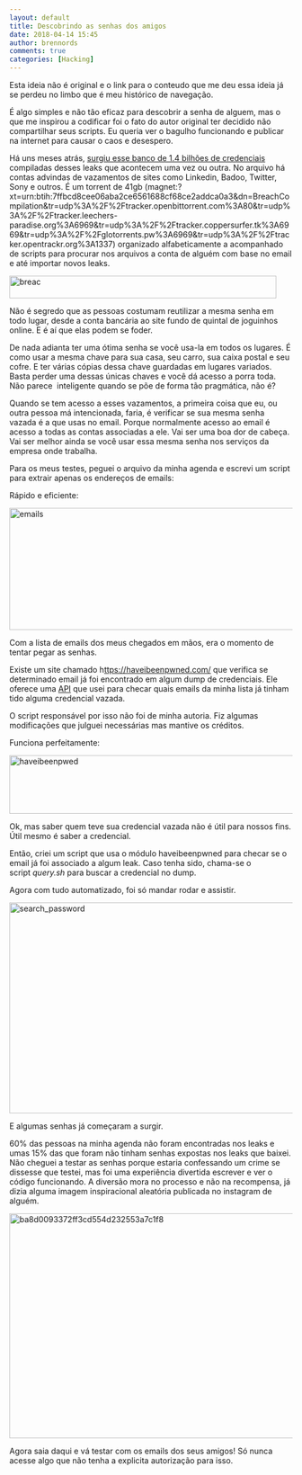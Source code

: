 ```yaml
---
layout: default
title: Descobrindo as senhas dos amigos
date: 2018-04-14 15:45
author: brennords
comments: true
categories: [Hacking]
---
```

Esta ideia não é original e o link para o conteudo que me deu essa ideia já se perdeu no limbo que é meu histórico de navegação.

É algo simples e não tão eficaz para descobrir a senha de alguem, mas o que me inspirou a codificar foi o fato do autor original ter decidido não compartilhar seus scripts. Eu queria ver o bagulho funcionando e publicar na internet para causar o caos e desespero.

Há uns meses atrás, <a href="https://medium.com/4iqdelvedeep/1-4-billion-clear-text-credentials-discovered-in-a-single-database-3131d0a1ae14" target="_blank" rel="noopener">surgiu esse banco de 1.4 bilhões de credenciais</a> compiladas desses leaks que acontecem uma vez ou outra. No arquivo há contas advindas de vazamentos de sites como Linkedin, Badoo, Twitter, Sony e outros. É um torrent de 41gb (magnet:?xt=urn:btih:7ffbcd8cee06aba2ce6561688cf68ce2addca0a3&amp;dn=BreachCompilation&amp;tr=udp%3A%2F%2Ftracker.openbittorrent.com%3A80&amp;tr=udp%3A%2F%2Ftracker.leechers-paradise.org%3A6969&amp;tr=udp%3A%2F%2Ftracker.coppersurfer.tk%3A6969&amp;tr=udp%3A%2F%2Fglotorrents.pw%3A6969&amp;tr=udp%3A%2F%2Ftracker.opentrackr.org%3A1337) organizado alfabeticamente a acompanhado de scripts para procurar nos arquivos a conta de alguém com base no email e até importar novos leaks.

<img class="alignnone size-full wp-image-1579" src="https://brenn0.files.wordpress.com/2018/04/breac.png" alt="breac" width="475" height="40" />

Não é segredo que as pessoas costumam reutilizar a mesma senha em todo lugar, desde a conta bancária ao site fundo de quintal de joguinhos online. E é aí que elas podem se foder.

De nada adianta ter uma ótima senha se você usa-la em todos os lugares. É como usar a mesma chave para sua casa, seu carro, sua caixa postal e seu cofre. E ter várias cópias dessa chave guardadas em lugares variados. Basta perder uma dessas únicas chaves e você dá acesso a porra toda. Não parece  inteligente quando se põe de forma tão pragmática, não é?

Quando se tem acesso a esses vazamentos, a primeira coisa que eu, ou outra pessoa má intencionada, faria, é verificar se sua mesma senha vazada é a que usas no email. Porque normalmente acesso ao email é acesso a todas as contas associadas a ele. Vai ser uma boa dor de cabeça. Vai ser melhor ainda se você usar essa mesma senha nos serviços da empresa onde trabalha.

Para os meus testes, peguei o arquivo da minha agenda e escrevi um script para extrair apenas os endereços de emails:

<script src="https://gist.github.com/brerodrigues/395c25ae2f11287914b138b981ffed50.js"></script>

Rápido e eficiente:

<img class="alignnone size-full wp-image-1580" src="https://brenn0.files.wordpress.com/2018/04/emails.png" alt="emails" width="794" height="217" />

Com a lista de emails dos meus chegados em mãos, era o momento de tentar pegar as senhas.

Existe um site chamado h<a href="https://haveibeenpwned.com/" target="_blank" rel="noopener">ttps://haveibeenpwned.com/</a> que verifica se determinado email já foi encontrado em algum dump de credenciais. Ele oferece uma <a href="https://haveibeenpwned.com/API/v2" target="_blank" rel="noopener">API</a> que usei para checar quais emails da minha lista já tinham tido alguma credencial vazada.

O script responsável por isso não foi de minha autoria. Fiz algumas modificações que julguei necessárias mas mantive os créditos.

<script src="https://gist.github.com/brerodrigues/92ffcb8a25b55bc78d5176cbd11d4671.js"></script>

Funciona perfeitamente:

<img class="alignnone size-full wp-image-1581" src="https://brenn0.files.wordpress.com/2018/04/haveibeenpwed.png" alt="haveibeenpwed" width="687" height="104" />

Ok, mas saber quem teve sua credencial vazada não é útil para nossos fins. Útil mesmo é saber a credencial.

Então, criei um script que usa o módulo haveibeenpwned para checar se o email já foi associado a algum leak. Caso tenha sido, chama-se o script <em>query.sh</em> para buscar a credencial no dump.

<script src="https://gist.github.com/brerodrigues/5363502ed49e4febcf5fbc5942d739f5.js"></script>

Agora com tudo automatizado, foi só mandar rodar e assistir.

<img class="alignnone size-full wp-image-1582" src="https://brenn0.files.wordpress.com/2018/04/search_password.png" alt="search_password" width="655" height="375" />

E algumas senhas já começaram a surgir.

60% das pessoas na minha agenda não foram encontradas nos leaks e umas 15% das que foram não tinham senhas expostas nos leaks que baixei. Não cheguei a testar as senhas porque estaria confessando um crime se dissesse que testei, mas foi uma experiência divertida escrever e ver o código funcionando. A diversão mora no processo e não na recompensa, já dizia alguma imagem inspiracional aleatória publicada no instagram de alguém.

<img class="alignnone size-full wp-image-1591" src="https://brenn0.files.wordpress.com/2018/04/ba8d0093372ff3cd554d232553a7c1f8.jpg" alt="ba8d0093372ff3cd554d232553a7c1f8" width="850" height="400" />

Agora saia daqui e vá testar com os emails dos seus amigos! Só nunca acesse algo que não tenha a explicita autorização para isso.
